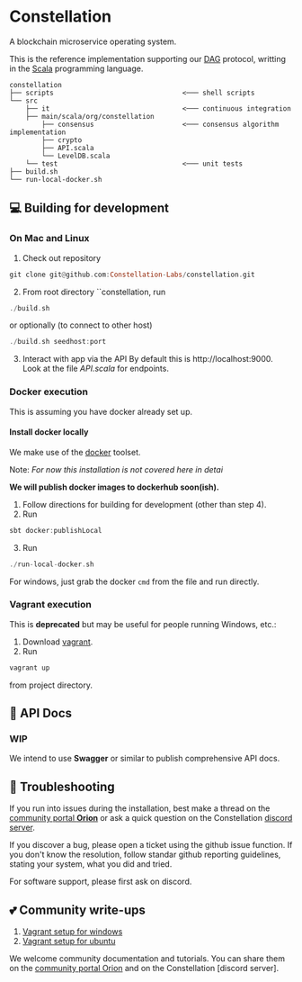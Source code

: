 # Constellation
A blockchain microservice operating system.

This is the reference implementation supporting our 
[DAG](https://en.wikipedia.org/wiki/Directed_acyclic_graph) 
protocol, writting in the 
[Scala](https://www.scala-lang.org/) 
programming language.

```
constellation
├── scripts                                <─── shell scripts
└── src
    ├── it                                 <─── continuous integration
    ├── main/scala/org/constellation
        ├── consensus                      <─── consensus algorithm implementation
        ├── crypto
        ├── API.scala
        └── LevelDB.scala
    └── test                               <─── unit tests
├── build.sh
└── run-local-docker.sh
```

## :computer: Building for development
### On Mac and Linux
1. Check out repository 
```haskell
git clone git@github.com:Constellation-Labs/constellation.git
```
2. From root directory ``constellation, run 
```haskell
./build.sh
```
or optionally (to connect to other host)
```haskell
./build.sh seedhost:port
```
3. Interact with app via the API 
By default this is 
http://localhost:9000. 
Look at the file _API.scala_ for endpoints.

### Docker execution 
This is assuming you have docker already set up.

#### Install docker locally
We make use of the [docker](https://www.docker.com/) toolset.

Note: *For now this installation is not covered here in detai*

**We will publish docker images to dockerhub soon(ish).**

1. Follow directions for building for development (other than step 4).
2. Run
```haskell
sbt docker:publishLocal
```
3. Run
```haskell
./run-local-docker.sh
```

For windows, just grab the docker ```cmd``` from the file and run directly.

### Vagrant execution
This is **deprecated** but may be useful for people running Windows, etc.:
1. Download [vagrant](https://www.vagrantup.com).
2. Run 
```haskell
vagrant up
``` 
from project directory.

## :green_book: API Docs
### WIP 
We intend to use **Swagger** or similar to publish comprehensive API docs.

## :rotating_light: Troubleshooting
If you run into issues during the installation, best make a thread on the [community portal **Orion**](https://orion.constellationlabs.io/accounts/login/?next=/) or ask a quick question on the Constellation [discord server](http://Discordapp.com/).

If you discover a bug, please open a ticket using the github issue function. If you don't know the resolution, follow standar github reporting guidelines, stating your system, what you did and tried. 

For software support, please first ask on discord.

## :two_hearts: Community write-ups
1. [Vagrant setup for windows](https://drive.google.com/file/d/1xobpv4Ew1iCN9j-M-ItU6PsfnybHUryy/view)
2. [Vagrant setup for ubuntu](https://docs.google.com/document/u/1/d/e/2PACX-1vST7vBIMxom99hKr5XyVFpM6TAs_pw-iqq403AktMWnqr3dxUFX5c0g9BWD5gU5TDPZVXKcW3HTWbVl/pub)

We welcome community documentation and tutorials. You can share them on the [community portal Orion](https://orion.constellationlabs.io/accounts/login/?next=/) and on the Constellation [discord server].
